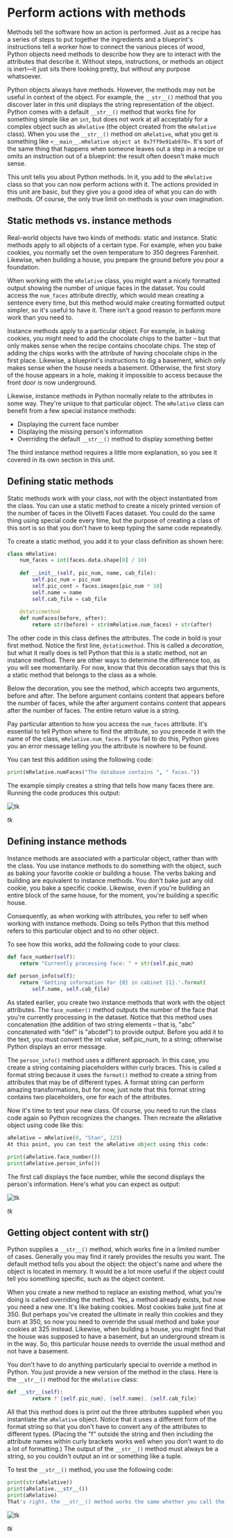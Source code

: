 # Perform actions with methods

Methods tell the software how an action is performed. Just as a recipe has a series of steps to put together the ingredients and a blueprint's instructions tell a worker how to connect the various pieces of wood, Python objects need methods to describe how they are to interact with the attributes that describe it. Without steps, instructions, or methods an object is inert—it just sits there looking pretty, but without any purpose whatsoever.

Python objects always have methods. However, the methods may not be useful in context of the object. For example, the `__str__()` method that you discover later in this unit displays the string representation of the object. Python comes with a default `__str__()` method that works fine for something simple like an `int`, but does not work at all acceptably for a complex object such as `aRelative` (the object created from the `mRelative` class). When you use the `__str__()` method on `aRelative`, what you get is something like `<__main__.mRelative object at 0x7ff9e91ab978>`. It's sort of the same thing that happens when someone leaves out a step in a recipe or omits an instruction out of a blueprint: the result often doesn't make much sense.

This unit tells you about Python methods. In it, you add to the `mRelative` class so that you can now perform actions with it. The actions provided in this unit are basic, but they give you a good idea of what you can do with methods. Of course, the only true limit on methods is your own imagination.

## Static methods vs. instance methods

Real-world objects have two kinds of methods: static and instance. Static methods apply to all objects of a certain type. For example, when you bake cookies, you normally set the oven temperature to 350 degrees Farenheit. Likewise, when building a house, you prepare the ground before you pour a foundation.

When working with the `mRelative` class, you might want a nicely formatted output showing the number of unique faces in the dataset. You could access the `num_faces` attribute directly, which would mean creating a sentence every time, but this method would make creating formatted output simpler, so it's useful to have it. There isn't a good reason to perform more work than you need to.

Instance methods apply to a particular object. For example, in baking cookies, you might need to add the chocolate chips to the batter – but that only makes sense when the recipe contains chocolate chips. The step of adding the chips works with the attribute of having chocolate chips in the first place. Likewise, a blueprint's instructions to dig a basement, which only makes sense when the house needs a basement. Otherwise, the first story of the house appears in a hole, making it impossible to access because the front door is now underground.

Likewise, instance methods in Python normally relate to the attributes in some way. They're unique to that particular object. The `mRelative` class can benefit from a few special instance methods:

- Displaying the current face number
- Displaying the missing person's information
- Overriding the default `__str__()` method to display something better

The third instance method requires a little more explanation, so you see it covered in its own section in this unit.

## Defining static methods

Static methods work with your class, not with the object instantiated from the class. You can use a static method to create a nicely printed version of the number of faces in the Olivetti Faces dataset. You could do the same thing using special code every time, but the purpose of creating a class of this sort is so that you don't have to keep typing the same code repeatedly.

To create a static method, you add it to your class definition as shown here:

```python
class mRelative:
    num_faces = int(faces.data.shape[0] / 10)
    
    def __init__(self, pic_num, name, cab_file):
        self.pic_num = pic_num
        self.pic_cont = faces.images[pic_num * 10]
        self.name = name
        self.cab_file = cab_file
    
    @staticmethod
    def numFaces(before, after):
        return str(before) + str(mRelative.num_faces) + str(after)
```

The other code in this class defines the attributes. The code in bold is your first method. Notice the first line, `@staticmethod`. This is called a *decoration*, but what it really does is tell Python that this is a static method, not an instance method. There are other ways to determine the difference too, as you will see momentarily. For now, know that this decoration says that this is a static method that belongs to the class as a whole.

Below the decoration, you see the method, which accepts two arguments, before and after. The before argument contains content that appears before the number of faces, while the after argument contains content that appears after the number of faces. The entire return value is a string.

Pay particular attention to how you access the `num_faces` attribute. It's essential to tell Python where to find the attribute, so you precede it with the name of the class, `mRelative.num_faces`. If you fail to do this, Python gives you an error message telling you the attribute is nowhere to be found.

You can test this addition using the following code:

```python
print(mRelative.numFaces("The database contains ", " faces."))
```

The example simply creates a string that tells how many faces there are. Running the code produces this output:

![tk](media/tk.png)

_tk_

## Defining instance methods

Instance methods are associated with a particular object, rather than with the class. You use instance methods to do something with the object, such as baking your favorite cookie or building a house. The verbs baking and building are equivalent to instance methods. You don't bake just any old cookie, you bake a specific cookie. Likewise, even if you're building an entire block of the same house, for the moment, you're building a specific house.

Consequently, as when working with attributes, you refer to self when working with instance methods. Doing so tells Python that this method refers to this particular object and to no other object.

To see how this works, add the following code to your class:

```python
def face_number(self):
    return "Currently processing face: " + str(self.pic_num)
    
def person_info(self):
    return 'Getting information for {0} in cabinet {1}.'.format(
        self.name, self.cab_file)
```

As stated earlier, you create two instance methods that work with the object attributes. The `face_number()` method outputs the number of the face that you're currently processing in the dataset. Notice that this method uses concatenation (the addition of two string elements – that is, "abc" concatenated with "def" is "abcdef") to provide output. Before you add it to the text, you must convert the int value, self.pic_num, to a string; otherwise Python displays an error message.

The `person_info()` method uses a different approach. In this case, you create a string containing placeholders within curly braces. This is called a format string because it uses the `format()` method to create a string from attributes that may be of different types. A format string can perform amazing transformations, but for now, just note that this format string contains two placeholders, one for each of the attributes.

Now it's time to test your new class. Of course, you need to run the class code again so Python recognizes the changes. Then recreate the aRelative object using code like this:

```python
aRelative = mRelative(0, "Stan", 123)
At this point, you can test the aRelative object using this code:

print(aRelative.face_number())
print(aRelative.person_info())
```

The first call displays the face number, while the second displays the person's information. Here's what you can expect as output:

![tk](media/tk.png)

_tk_

## Getting object content with __str__()

Python supplies a `__str__()` method, which works fine in a limited number of cases. Generally you may find it rarely  provides the results you want. The default method tells you about the object: the object's name and where the object is located in memory. It would be a lot more useful if the object could tell you something specific, such as the object content. 

When you create a new method to replace an existing method, what you're doing is called overriding the method. Yes, a method already exists, but now you need a new one. It's like baking cookies. Most cookies bake just fine at 350. But perhaps you've created the ultimate in really thin cookies and they burn at 350, so now you need to override the usual method and bake your cookies at 325 instead. Likewise, when building a house, you might find that the house was supposed to have a basement, but an underground stream is in the way. So, this particular house needs to override the usual method and not have a basement.

You don't have to do anything particularly special to override a method in Python. You just provide a new version of the method in the class. Here is the `__str__()` method for the `mRelative` class:

```python
def __str__(self):
        return f'{self.pic_num}, {self.name}, {self.cab_file}'
```

All that this method does is print out the three attributes supplied when you instantiate the `aRelative` object. Notice that it uses a different form of the format string so that you don't have to convert any of the attributes to different types. (Placing the "f" outside the string and then including the attribute names within curly brackets works well when you don't want to do a lot of formatting.) The output of the `__str__()` method must always be a string, so you couldn't output an int or something like a tuple.

To test the `__str__()` method, you use the following code:

```python
print(str(aRelative))
print(aRelative.__str__())
print(aRelative)
That's right, the __str__() method works the same whether you call the str() method, call __str__(), directly or simply print the object! Here's the output you can expect to see:
```

![tk](media/tk.png)

_tk_






